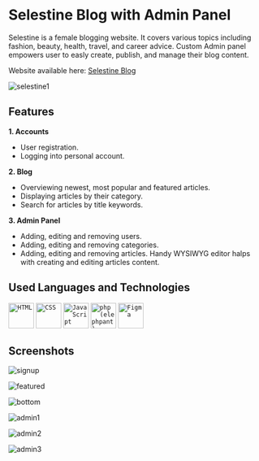 # Selestine Blog with Admin Panel

Selestine is a female blogging website. It covers various topics including fashion, beauty, health, travel, and career advice. Custom Admin panel empowers user to easly create, publish, and manage their blog content. 

Website available here: [ Selestine Blog](https://selestine.com.pl/)

![selestine1](https://github.com/Szymon-Levy/Selestine/assets/94991990/be44da0b-82a6-4813-a65a-c40845bdcf5f)

## Features

**1. Accounts**

- User registration.
- Logging into personal account.

**2. Blog**

- Overviewing newest, most popular and featured articles. 
- Displaying articles by their category.
- Search for articles by title keywords.

**3. Admin Panel**

- Adding, editing and removing users.
- Adding, editing and removing categories.
- Adding, editing and removing articles. Handy WYSIWYG editor halps with creating and editing articles content.

## Used Languages and Technologies

<div>
	<code><img width="50" src="https://user-images.githubusercontent.com/25181517/192158954-f88b5814-d510-4564-b285-dff7d6400dad.png" alt="HTML" title="HTML"/></code>
	<code><img width="50" src="https://user-images.githubusercontent.com/25181517/183898674-75a4a1b1-f960-4ea9-abcb-637170a00a75.png" alt="CSS" title="CSS"/></code>
	<code><img width="50" src="https://user-images.githubusercontent.com/25181517/117447155-6a868a00-af3d-11eb-9cfe-245df15c9f3f.png" alt="JavaScript" title="JavaScript"/></code>
	<code><img width="50" src="https://github.com/marwin1991/profile-technology-icons/assets/76662862/dbbc299a-8356-45e4-9d2e-a6c21b4569cf" alt="php (elephpant)" title="php (elephpant)"/></code>
  <code><img width="50" src="https://user-images.githubusercontent.com/25181517/189715289-df3ee512-6eca-463f-a0f4-c10d94a06b2f.png" alt="Figma" title="Figma"/></code>
</div>

## Screenshots

![signup](https://github.com/Szymon-Levy/Selestine/assets/94991990/99f55b35-1692-446d-bcd9-48f537e5d5da)

![featured](https://github.com/Szymon-Levy/Selestine/assets/94991990/64739ed5-741f-4526-be96-07ee6b5d4c6c)

![bottom](https://github.com/Szymon-Levy/Selestine/assets/94991990/8217dde2-2841-4f33-8815-7264aec9a894)

![admin1](https://github.com/Szymon-Levy/Selestine/assets/94991990/3487e25b-ad22-43ad-bcb3-56eb5b7f1d29)

![admin2](https://github.com/Szymon-Levy/Selestine/assets/94991990/f6e449b2-0bc9-42bc-aa6d-fee045800686)

![admin3](https://github.com/Szymon-Levy/Selestine/assets/94991990/76905420-fec7-4887-a302-1e4af59d4976)